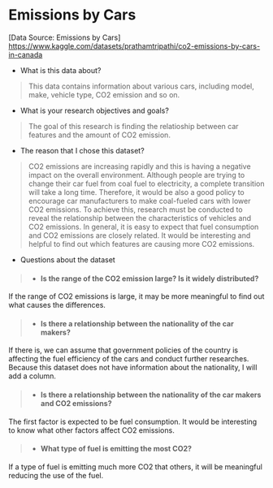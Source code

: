 # Emissions by Cars
[Data Source: Emissions by Cars] https://www.kaggle.com/datasets/prathamtripathi/co2-emissions-by-cars-in-canada

- What is this data about?
> This data contains information about various cars, including model, make, vehicle type, CO2 emission and so on. 

- What is your research objectives and goals?
> The goal of this research is finding the relatioship between car features and the amount of CO2 emission. 

- The reason that I chose this dataset?
> CO2 emissions are increasing rapidly and this is having a negative impact on the overall environment. Although people are trying to change their car fuel from coal fuel to electricity, a complete transition will take a long time. Therefore, it would be also a good policy to encourage car manufacturers to make coal-fueled cars with lower CO2 emissions. To achieve this, research must be conducted to reveal the relationship between the characteristics of vehicles and CO2 emissions. In general, it is easy to expect that fuel consumption and CO2 emissions are closely related. It would be interesting and helpful to find out which features are causing more CO2 emissions.

- Questions about the dataset  

> - #### Is the range of the CO2 emission large? Is it widely distributed?  
If the range of CO2 emissions is large, it may be more meaningful to find out what causes the differences.  
  
> - #### Is there a relationship between the nationality of the car makers?  
If there is, we can assume that government policies of the country is affecting the fuel efficiency of the cars and conduct further researches. Because this dataset does not have information about the nationality, I will add a column.   

> - #### Is there a relationship between the nationality of the car makers and CO2 emissions?  
The first factor is expected to be fuel consumption. It would be interesting to know what other factors affect CO2 emissions.  

> - #### What type of fuel is emitting the most CO2?  
If a type of fuel is emitting much more CO2 that others, it will be meaningful reducing the use of the fuel.
